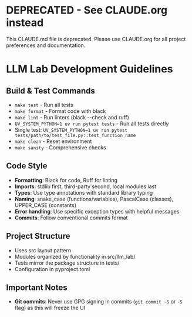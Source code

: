 # DEPRECATED - See CLAUDE.org instead

This CLAUDE.md file is deprecated. Please use CLAUDE.org for all project preferences and documentation.

# LLM Lab Development Guidelines

## Build & Test Commands
- `make test` - Run all tests
- `make format` - Format code with black
- `make lint` - Run linters (black --check and ruff)
- `UV_SYSTEM_PYTHON=1 uv run pytest tests` - Run all tests directly
- Single test: `UV_SYSTEM_PYTHON=1 uv run pytest tests/path/to/test_file.py::test_function_name`
- `make clean` - Reset environment
- `make sanity` - Comprehensive checks

## Code Style
- **Formatting**: Black for code, Ruff for linting
- **Imports**: stdlib first, third-party second, local modules last
- **Types**: Use type annotations with standard library typing
- **Naming**: snake_case (functions/variables), PascalCase (classes), UPPER_CASE (constants)
- **Error handling**: Use specific exception types with helpful messages
- **Commits**: Follow conventional commits format

## Project Structure
- Uses src layout pattern
- Modules organized by functionality in src/llm_lab/
- Tests mirror the package structure in tests/
- Configuration in pyproject.toml

## Important Notes
- **Git commits**: Never use GPG signing in commits (`git commit -S` or `-S` flag) as this will freeze the UI